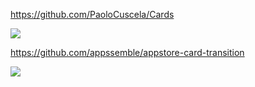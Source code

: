 https://github.com/PaoloCuscela/Cards

![](https://raw.githubusercontent.com/PaoloCuscela/Cards/master/Images/Header.png)

https://github.com/appssemble/appstore-card-transition

![](https://github.com/appssemble/appstore-card-transition/raw/master/gif/example2.gif)
